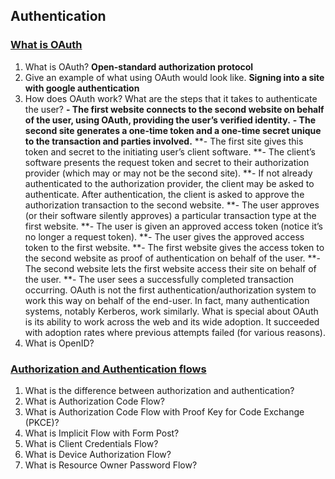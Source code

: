 ## Authentication

### [What is OAuth](https://www.csoonline.com/article/3216404/what-is-oauth-how-the-open-authorization-framework-works.html)

1. What is OAuth? **Open-standard authorization protocol**
1. Give an example of what using OAuth would look like. **Signing into a site with google authentication**
1. How does OAuth work? What are the steps that it takes to authenticate the user? 
  **- The first website connects to the second website on behalf of the user, using OAuth, providing the user’s verified identity.**
  **- The second site generates a one-time token and a one-time secret unique to the transaction and parties involved.**
  **- The first site gives this token and secret to the initiating user’s client software.
  **- The client’s software presents the request token and secret to their authorization provider (which may or may not be the second site).
  **- If not already authenticated to the authorization provider, the client may be asked to authenticate. After authentication, the client is asked to approve the authorization transaction to the second website.
  **- The user approves (or their software silently approves) a particular transaction type at the first website.
  **- The user is given an approved access token (notice it’s no longer a request token).
  **- The user gives the approved access token to the first website.
  **- The first website gives the access token to the second website as proof of authentication on behalf of the user.
  **- The second website lets the first website access their site on behalf of the user.
  **- The user sees a successfully completed transaction occurring.
OAuth is not the first authentication/authorization system to work this way on behalf of the end-user. In fact, many authentication systems, notably Kerberos, work similarly. What is special about OAuth is its ability to work across the web and its wide adoption. It succeeded with adoption rates where previous attempts failed (for various reasons).
1. What is OpenID?

### [Authorization and Authentication flows](https://auth0.com/docs/flows)

1. What is the difference between authorization and authentication?
1. What is Authorization Code Flow?
1. What is Authorization Code Flow with Proof Key for Code Exchange (PKCE)?
1. What is Implicit Flow with Form Post?
1. What is Client Credentials Flow?
1. What is Device Authorization Flow?
1. What is Resource Owner Password Flow?
